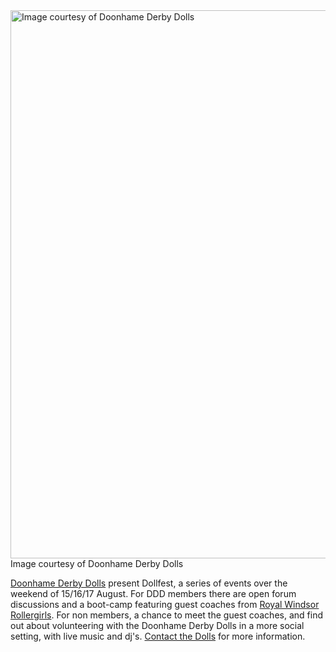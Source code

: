 <html><body><a href="http://www.scottishrollerderbyblog.com/2014/08/dollfest.png"><img src="http://www.scottishrollerderbyblog.com/2014/08/dollfest.png" alt="Image courtesy of Doonhame Derby Dolls" width="614" height="877" class="size-full wp-image-3572"></a> Image courtesy of Doonhame Derby Dolls

<a href="http://www.doonhamederbydolls.co.uk/">Doonhame Derby Dolls</a> present Dollfest, a series of events over the weekend of 15/16/17 August. 
For DDD members there are open forum discussions and a boot-camp featuring guest coaches from <a href="http://windsorrollergirls.com/">Royal Windsor Rollergirls</a>. 
For non members, a chance to meet the guest coaches, and find out about volunteering with the Doonhame Derby Dolls in a more social setting, with live music and dj's.
<a href="http://www.doonhamederbydolls.co.uk/index.php/ct-menu-item-3">Contact the Dolls</a> for more information.</body></html>
